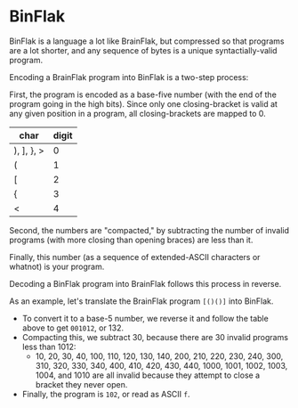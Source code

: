 BinFlak
=================
BinFlak is a language a lot like BrainFlak, but compressed so that programs are a lot shorter, and any sequence of bytes is a unique syntactially-valid program.

Encoding a BrainFlak program into BinFlak is a two-step process:

First, the program is encoded as a base-five number (with the end of the program going in the high bits).
Since only one closing-bracket is valid at any given position in a program, all closing-brackets are mapped to 0.

| char | digit |
|------|-------|
| ), ], }, > | 0 |
|(|1|
|[|2|
|{|3|
|<|4|

Second, the numbers are "compacted," by subtracting the number of invalid programs (with more closing than opening braces) are less than it.

Finally, this number (as a sequence of extended-ASCII characters or whatnot) is your program.

Decoding a BinFlak program into BrainFlak follows this process in reverse.


As an example, let's translate the BrainFlak program `[()()]` into BinFlak.

* To convert it to a base-5 number, we reverse it and follow the table above to get `001012`, or 132.
* Compacting this, we subtract 30, because there are 30 invalid programs less than 1012: 
  - 10,
20,
30,
40,
100,
110,
120,
130,
140,
200,
210,
220,
230,
240,
300,
310,
320,
330,
340,
400,
410,
420,
430,
440,
1000,
1001,
1002,
1003,
1004, and
1010 are all invalid because they attempt to close a bracket they never open.
* Finally, the program is `102`, or read as ASCII `f`.
